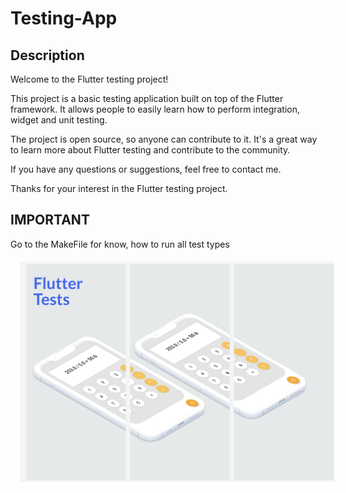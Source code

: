 <!--![Forks](https://img.shields.io/badge/forks-44-blue)-->
<!--![Stars](https://img.shields.io/badge/stars-13-yellow)-->
# Testing-App

## Description
Welcome to the Flutter testing project!

This project is a basic testing application built on top of the Flutter framework. It allows people to easily learn how to perform integration, widget and unit testing.

The project is open source, so anyone can contribute to it. It's a great way to learn more about Flutter testing and contribute to the community.

If you have any questions or suggestions, feel free to contact me.

Thanks for your interest in the Flutter testing project.

## IMPORTANT
Go to the MakeFile for know, how to run all test types

<img align="left"  src="./assets/app_img.png" style="background-color:white;border:5px solid white; margin:0px 0px 0px 10px" />

